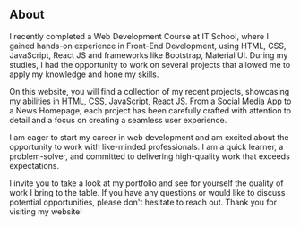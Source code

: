 ## About



I recently completed a Web Development Course at IT School, where I gained hands-on experience in Front-End Development, using HTML, CSS, JavaScript, React JS and frameworks like Bootstrap, Material UI. During my studies, I had the opportunity to work on several projects that allowed me to apply my knowledge and hone my skills.

On this website, you will find a collection of my recent projects, showcasing my abilities in HTML, CSS, JavaScript, React JS. From a Social Media App to a News Homepage, each project has been carefully crafted with attention to detail and a focus on creating a seamless user experience.

I am eager to start my career in web development and am excited about the opportunity to work with like-minded professionals. I am a quick learner, a problem-solver, and committed to delivering high-quality work that exceeds expectations.

I invite you to take a look at my portfolio and see for yourself the quality of work I bring to the table. If you have any questions or would like to discuss potential opportunities, please don't hesitate to reach out. Thank you for visiting my website!
